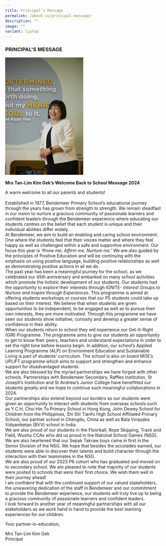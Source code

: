 ```yaml
---
title: Principal's Message
permalink: /about-us/principal-message/
description: ""
image: ""
variant: tiptap
---
```

<h3>PRINCIPAL'S MESSAGE</h3><div class="isomer-image-wrapper"><img style="width: 50%;" height="auto" width="100%" alt="" src="/images/Principal_profile.jpg"></div><p><strong>Mrs Tan-Lim Kim Gek’s Welcome Back to School Message 2024</strong></p><p>A warm welcome to all our parents and students!<br><br>Established in 1977, Bendemeer Primary School’s educational journey through the years has grown from strength to strength. We remain steadfast in our vision to nurture a gracious community of passionate learners and confident leaders through the Bendemeer experience where educating our students centres on the belief that each student is unique and their individual abilities differ widely.<br>At Bendemeer, we aim to build an enabling and caring school environment. One where the students feel that their voices matter and where they feel happy as well as challenged within a safe and supportive environment. Our focus this year is <em>‘Know me. Affirm me. Nurture me.’ </em>We are also guided by the principles of Positive Education and will be continuing with the emphasis on using positive language, building positive relationships as well as demonstrating positive actions in all we do.<br>The past year has been a meaningful journey for the school, as we celebrated our 45th anniversary and embarked on many school activities which promote the holistic development of our students. Our students had the opportunity to explore their interests through IGNITE- <em>Interest Groups to Nurture and Inspire through Experiences</em>. This programme is aimed at offering students workshops or courses that our P5 students could take up based on their interest. We believe that when students are given opportunities to be independent, to be engaged as well as to pursue their own interests, they are more motivated. Through this programme we have seen our students show initiative, curiosity and develop a greater sense of confidence in their ability.<br>When our students return to school they will experience our Get-It-Right (GIR) Programme. The programme aims to give our students an opportunity to get to know their peers, teachers and understand expectations in order to set the right tone before lessons begin. In addition, our school’s Applied Learning Programme (ALP) on Environment Education and Sustainable Living is part of students’ curriculum. The school is also on board MOE’s UPLIFT programme which aims to support and strengthen and enhance support for disadvantaged students.<br>We are also blessed by the myriad partnerships we have forged with other schools. Partnerships with Bendemeer Secondary, Raffles Institution, St Joseph’s Institution and St Andrew’s Junior College have benefitted our students greatly and we hope to continue such meaningful collaborations in 2024.<br>Our partnerships also extend beyond our borders as our students were given an opportunity to interact with students from overseas schools such as Y.C.H. Choi Hin To Primary School in Hong Kong, John Dewey School for Children from the Philippines, Shi Shi Tianfu High School Affiliated Primary School, our partner school in Chengdu, China as well as Bala Vinayaka Vidyaniketan (BVV) school in India.<br>We are also proud of our students in the Floorball, Rope Skipping, Track and Field, Wushu CCAs who did us proud in the National School Games (NSG). We are also heartened that our Sepak Takraw boys came in first in the Senior Division of the NSG. We hope that besides the accolades earned, our students were able to discover their talents and build character through the interaction with their teammates in the NSG.<br>We are also proud of our 2023 P6 cohort who has graduated and moved on to secondary school. We are pleased to note that majority of our students were posted to schools that were their first choice. We wish them well in their journey ahead!<br>I am confident that with the continued support of our valued stakeholders, the unwavering dedication of the staff in Bendemeer and our commitment to provide the Bendemeer experience, our students will truly live up to being a gracious community of passionate learners and confident leaders.<br>I look forward to another year of meaningful partnerships with all our stakeholders as we work hand in hand to provide the best learning experiences for our children.</p><p>Your partner-in-education,</p><p>Mrs Tan-Lim Kim Gek<br>Principal</p>